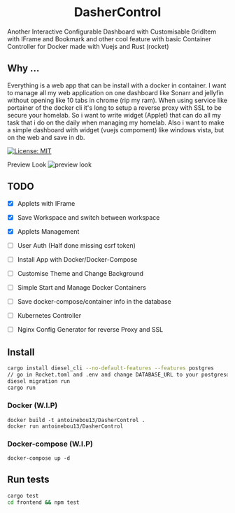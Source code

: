 <h1 align="center">DasherControl</h1>
<p>Another Interactive Configurable Dashboard with Customisable GridItem with IFrame and Bookmark and other cool feature with basic Container Controller for Docker
  made with Vuejs and Rust (rocket)
</p>

<h2>Why ...</h2>
<p>
  Everything is a web app that can be install with a docker in container. I want to manage all my web application on one dashboard like Sonarr and jellyfin without opening 
  like 10 tabs in chrome (rip my ram). When using service like portainer of the docker cli it's long to setup a reverse proxy with SSL to be secure your homelab. So i want to     write widget (Applet) that can do all my task that i do on the daily when managing my homelab. 
  Also i want to make a simple dashboard with widget (vuejs compoment) like windows vista, but on the web and save in db.
</p>

<p>
  <a href="#" target="_blank">
    <img alt="License: MIT" src="https://img.shields.io/badge/License-MIT-yellow.svg" />
  </a>
</p>

Preview Look
![preview look](https://raw.githubusercontent.com/antoinebou13/DasherControl/main/images/DasherControl.png)

## TODO

- [x] Applets with IFrame
- [x] Save Workspace and switch between workspace
- [X] Applets Management 
- [ ] User Auth (Half done missing csrf token)
- [ ] Install App with Docker/Docker-Compose
- [ ] Customise Theme and Change Background
- [ ] Simple Start and Manage Docker Containers
- [ ] Save docker-compose/container info in the database
- [ ] Kubernetes Controller
- [ ] Nginx Config Generator for reverse Proxy and SSL



## Install

```sh
cargo install diesel_cli --no-default-features --features postgres
// go in Rocket.toml and .env and change DATABASE_URL to your postgresql server
diesel migration run
cargo run
```

### Docker  (W.I.P)
```
docker build -t antoinebou13/DasherControl .
docker run antoinebou13/DasherControl
```


### Docker-compose (W.I.P)
```
docker-compose up -d
```

## Run tests

```sh
cargo test
cd frontend && npm test
```
